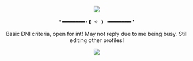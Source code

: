 <p align="center">
<img src="https://64.media.tumblr.com/c66f911670983fd7ce97f259c4c19612/3be22cedc5d45724-bb/s1280x1920/ee0526fa02159651538e122728d6351c832176c2.pnj"/>
  <div align="center">
❛ ━━━━━━━･❪ ✧ ❫ ･━━━━━━━ ❜

Basic DNI criteria, open for int! May not reply due to me being busy. Still editing other profiles!

![](https://komarev.com/ghpvc/?username=Ivanddal&color=blue&style=flat&label=PROFILE+VIEWS&abbreviated=true)
<!--
**MirroredVeracity/MirroredVeracity** is a ✨ _special_ ✨ repository because its `README.md` (this file) appears on your GitHub profile.

Here are some ideas to get you started:

- 🔭 I’m currently working on ...
- 🌱 I’m currently learning ...
- 👯 I’m looking to collaborate on ...
- 🤔 I’m looking for help with ...
- 💬 Ask me about ...
- 📫 How to reach me: ...
- 😄 Pronouns: ...
- ⚡ Fun fact: ...
-->
